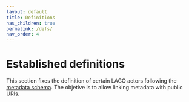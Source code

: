 ```yaml
---
layout: default
title: Definitions
has_children: true
permalink: /defs/
nav_order: 4
---
```


# Established definitions

This section fixes the definition of certain LAGO actors following the [metadata schema](/schema/lagoSchema.md). The objetive is to allow linking metadata with public URIs.
